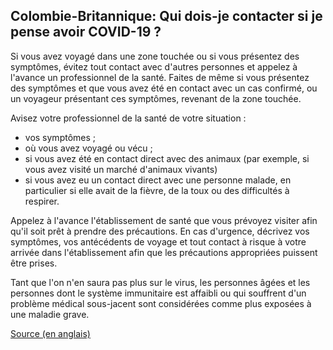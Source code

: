 ## Colombie-Britannique: Qui dois-je contacter si je pense avoir COVID-19 ?

Si vous avez voyagé dans une zone touchée ou si vous présentez des symptômes, évitez tout contact avec d'autres personnes et appelez à l'avance un professionnel de la santé. Faites de même si vous présentez des symptômes et que vous avez été en contact avec un cas confirmé, ou un voyageur présentant ces symptômes, revenant de la zone touchée.

Avisez votre professionnel de la santé de votre situation :

- vos symptômes ;
- où vous avez voyagé ou vécu ;
- si vous avez été en contact direct avec des animaux (par exemple, si vous avez visité un marché d'animaux vivants)
- si vous avez eu un contact direct avec une personne malade, en particulier si elle avait de la fièvre, de la toux ou des difficultés à respirer.

Appelez à l'avance l'établissement de santé que vous prévoyez visiter afin qu'il soit prêt à prendre des précautions. En cas d'urgence, décrivez vos symptômes, vos antécédents de voyage et tout contact à risque à votre arrivée dans l'établissement afin que les précautions appropriées puissent être prises.

Tant que l'on n'en saura pas plus sur le virus, les personnes âgées et les personnes dont le système immunitaire est affaibli ou qui souffrent d'un problème médical sous-jacent sont considérées comme plus exposées à une maladie grave.

[Source (en anglais)](<http://www.bccdc.ca/health-info/diseases-conditions/coronavirus-(novel)#Information--about--the--virus>)
